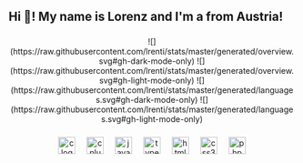 <h2 align="left">Hi 👋! My name is Lorenz and I'm a from Austria!</h2>

###
<div align="center">
![](https://raw.githubusercontent.com/lrenti/stats/master/generated/overview.svg#gh-dark-mode-only)
![](https://raw.githubusercontent.com/lrenti/stats/master/generated/overview.svg#gh-light-mode-only)
![](https://raw.githubusercontent.com/lrenti/stats/master/generated/languages.svg#gh-dark-mode-only)
![](https://raw.githubusercontent.com/lrenti/stats/master/generated/languages.svg#gh-light-mode-only)
</div>

###

<div align="center">
  <img src="https://cdn.jsdelivr.net/gh/devicons/devicon/icons/c/c-original.svg" height="30" alt="c logo"  />
  <img width="12" />
  <img src="https://cdn.jsdelivr.net/gh/devicons/devicon/icons/cplusplus/cplusplus-original.svg" height="30" alt="cplusplus logo"  />
  <img width="12" />
  <img src="https://cdn.jsdelivr.net/gh/devicons/devicon/icons/javascript/javascript-original.svg" height="30" alt="javascript logo"  />
  <img width="12" />
  <img src="https://cdn.jsdelivr.net/gh/devicons/devicon/icons/typescript/typescript-original.svg" height="30" alt="typescript logo"  />
  <img width="12" />
  <img src="https://cdn.jsdelivr.net/gh/devicons/devicon/icons/html5/html5-original.svg" height="30" alt="html5 logo"  />
  <img width="12" />
  <img src="https://cdn.jsdelivr.net/gh/devicons/devicon/icons/css3/css3-original.svg" height="30" alt="css3 logo"  />
  <img width="12" />
  <img src="https://cdn.jsdelivr.net/gh/devicons/devicon/icons/php/php-original.svg" height="30" alt="php logo"  />
</div>

###

<div align="center">
</div>

###
